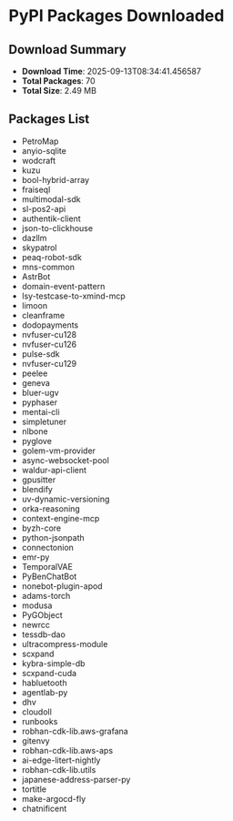 # PyPI Packages Downloaded

## Download Summary
- **Download Time**: 2025-09-13T08:34:41.456587
- **Total Packages**: 70
- **Total Size**: 2.49 MB

## Packages List
- PetroMap
- anyio-sqlite
- wodcraft
- kuzu
- bool-hybrid-array
- fraiseql
- multimodal-sdk
- sl-pos2-api
- authentik-client
- json-to-clickhouse
- dazllm
- skypatrol
- peaq-robot-sdk
- mns-common
- AstrBot
- domain-event-pattern
- lsy-testcase-to-xmind-mcp
- limoon
- cleanframe
- dodopayments
- nvfuser-cu128
- nvfuser-cu126
- pulse-sdk
- nvfuser-cu129
- peelee
- geneva
- bluer-ugv
- pyphaser
- mentai-cli
- simpletuner
- nlbone
- pyglove
- golem-vm-provider
- async-websocket-pool
- waldur-api-client
- gpusitter
- blendify
- uv-dynamic-versioning
- orka-reasoning
- context-engine-mcp
- byzh-core
- python-jsonpath
- connectonion
- emr-py
- TemporalVAE
- PyBenChatBot
- nonebot-plugin-apod
- adams-torch
- modusa
- PyGObject
- newrcc
- tessdb-dao
- ultracompress-module
- scxpand
- kybra-simple-db
- scxpand-cuda
- habluetooth
- agentlab-py
- dhv
- cloudoll
- runbooks
- robhan-cdk-lib.aws-grafana
- gitenvy
- robhan-cdk-lib.aws-aps
- ai-edge-litert-nightly
- robhan-cdk-lib.utils
- japanese-address-parser-py
- tortitle
- make-argocd-fly
- chatnificent
